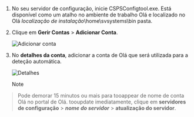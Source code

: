 1. No seu servidor de configuração, inicie CSPSConfigtool.exe. Está disponível como um atalho no ambiente de trabalho Olá e localizado no Olá *localização de instalação*\home\svsystems\bin pasta.
2. Clique em **Gerir Contas** > **Adicionar Conta**.

    ![Adicionar conta](./media/site-recovery-add-vcenter-account/credentials1.png)
3. No **detalhes da conta**, adicionar a conta de Olá que será utilizada para a deteção automática.

    ![Detalhes](./media/site-recovery-add-vcenter-account/credentials2.png)

    > [!Note]
  > Pode demorar 15 minutos ou mais para tooappear de nome de conta Olá no portal de Olá. tooupdate imediatamente, clique em **servidores de configuração** > ***nome do servidor*** > **atualização do servidor**.
